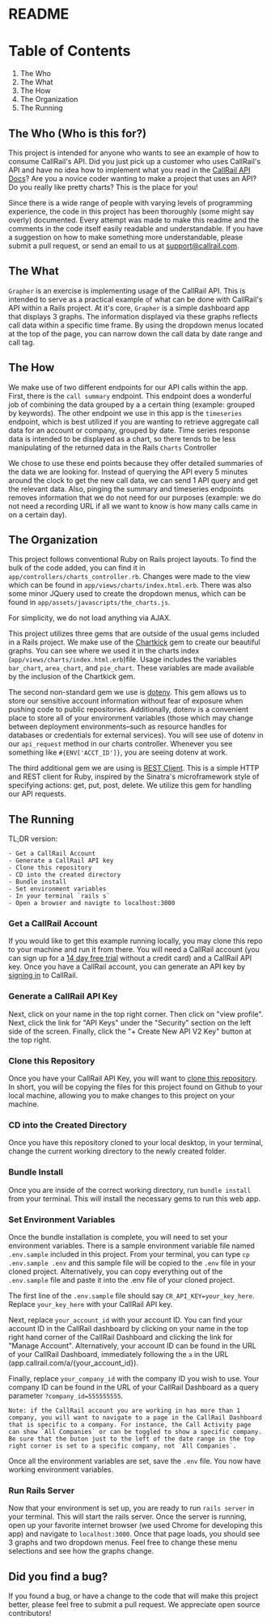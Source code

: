 # README

# Table of Contents
1. The Who
2. The What
3. The How
4. The Organization
5. The Running

## The Who (Who is this for?)
This project is intended for anyone who wants to see an example of how to consume CallRail's API. Did you just pick up a customer who uses CallRail's API and have no idea how to implement what you read in the [CallRail API Docs](http://apidocs.callrail.com/)? Are you a novice coder wanting to make a project that uses an API? Do you really like pretty charts? This is the place for you!

Since there is a wide range of people with varying levels of programming experience, the code in this project has been thoroughly (some might say overly) documented. Every attempt was made to make this readme and the comments in the code itself easily readable and understandable. If you have a suggestion on how to make something more understandable, please submit a pull request, or send an email to us at support@callrail.com.

## The What

`Grapher` is an exercise is implementing usage of the CallRail API. This is intended to serve as a practical example of what can be done with CallRail's API within a Rails project. At it's core, `Grapher` is a simple dashboard app that displays 3 graphs. The information displayed via these graphs reflects call data within a specific time frame. By using the dropdown menus located at the top of the page, you can narrow down the call data by date range and call tag.

## The How

We make use of two different endpoints for our API calls within the app. First, there is the `call summary` endpoint. This endpoint does a wonderful job of combining the data grouped by a a certain thing (example: grouped by keywords). The other endpoint we use in this app is the `timeseries` endpoint, which is best utilized if you are wanting to retrieve aggregate call data for an account or company, grouped by date. Time series response data is intended to be displayed as a chart, so there tends to be less manipulating of the returned data in the Rails `Charts` Controller

We chose to use these end points because they offer detailed summaries of the data we are looking for. Instead of querying the API every 5 minutes around the clock to get the new call data, we can send 1 API query and get the relevant data. Also, pinging the summary and timeseries endpoints removes information that we do not need for our purposes (example: we do not need a recording URL if all we want to know is how many calls came in on a certain day).

## The Organization

This project follows conventional Ruby on Rails project layouts. To find the bulk of the code added, you can find it in `app/controllers/charts_controller.rb`. Changes were made to the view which can be found in `app/views/charts/index.html.erb`. There was also some minor JQuery used to create the dropdown menus, which can be found in `app/assets/javascripts/the_charts.js`.

For simplicity, we do not load anything via AJAX.

This project utilizes three gems that are outside of the usual gems included in a Rails project. We make use of the [Chartkick](https://www.chartkick.com/) gem to create our beautiful graphs. You can see where we used it in the charts index (`app/views/charts/index.html.erb`)file. Usage includes the variables `bar_chart`, `area_chart`, and `pie_chart`. These variables are made available by the inclusion of the Chartkick gem.

The second non-standard gem we use is [dotenv](https://github.com/bkeepers/dotenv). This gem allows us to store our sensitive account information without fear of exposure when pushing code to public repositories. Additionally, dotenv is a convenient place to store all of your environment variables (those which may change between deployment environments–such as resource handles for databases or credentials for external services). You will see use of dotenv in our `api_request` method in our charts controller. Whenever you see something like `#{ENV['ACCT_ID']}`, you are seeing dotenv at work.

The third additional gem we are using is [REST Client](https://github.com/rest-client/rest-client). This is a simple HTTP and REST client for Ruby, inspired by the Sinatra's microframework style of specifying actions: get, put, post, delete. We utilize this gem for handling our API requests.

## The Running

TL;DR version:

```
- Get a CallRail Account
- Generate a CallRail API key
- Clone this repository
- CD into the created directory
- Bundle install
- Set environment variables
- In your terminal `rails s`
- Open a browser and navigte to localhost:3000
```

### Get a CallRail Account
If you would like to get this example running locally, you may clone this repo to your machine and run it from there. You will need a CallRail account (you can sign up for a [14 day free trial](https://www.callrail.com/pricing/) without a credit card) and a CallRail API key. Once you have a CallRail account, you can generate an API key by [signing in](https://app.callrail.com/users/sign_in) to CallRail.

### Generate a CallRail API Key

Next, click on your name in the top right corner. Then click on "view profile". Next, click the link for "API Keys" under the "Security" section on the left side of the screen. Finally, click the "+ Create New API V2 Key" button at the top right.

### Clone this Repository

Once you have your CallRail API Key, you will want to [clone this repository](https://help.github.com/articles/cloning-a-repository/). In short, you will be copying the files for this project found on Github to your local machine, allowing you to make changes to this project on your machine.

### CD into the Created Directory

Once you have this repository cloned to your local desktop, in your terminal, change the current working directory to the newly created folder.

### Bundle Install

Once you are inside of the correct working directory, run `bundle install` from your terminal. This will install the necessary gems to run this web app.

### Set Environment Variables

Once the bundle installation is complete, you will need to set your environment variables. There is a sample environment variable file named `.env.sample` included in this project. From your terminal, you can type `cp .env.sample .env` and this sample file will be copied to the `.env` file in your cloned project. Alternatively, you can copy everything out of the `.env.sample` file and paste it into the .env file of your cloned project.

The first line of the `.env.sample` file should say `CR_API_KEY=your_key_here`. Replace `your_key_here` with your CallRail API key.

Next, replace `your_account_id` with your account ID. You can find your account ID in the CallRail dashboard by clicking on your name in the top right hand corner of the CallRail Dashboard and clicking the link for "Manage Account". Alternatively, your account ID can be found in the URL of your CallRail Dashboard, immediately following the `a` in the URL (app.callrail.com/a/{your_account_id}).

Finally, replace `your_company_id` with the company ID you wish to use. Your company ID can be found in the URL of your CallRail Dashboard as a query parameter `?company_id=555555555`.

```
Note: if the CallRail account you are working in has more than 1 company, you will want to navigate to a page in the CallRail Dashboard that is specific to a company. For instance, the Call Activity page can show `All Companies` or can be toggled to show a specific company. Be sure that the buton just to the left of the date range in the top right corner is set to a specific company, not `All Companies`.
```

Once all the environment variables are set, save the `.env` file. You now have working environment variables.


### Run Rails Server

Now that your environment is set up, you are ready to run `rails server` in your terminal. This will start the rails server. Once the server is running, open up your favorite internet browser (we used Chrome for developing this app) and navigate to `localhost:3000`. Once that page loads, you should see 3 graphs and two dropdown menus. Feel free to change these menu selections and see how the graphs change.



## Did you find a bug?
If you found a bug, or have a change to the code that will make this project better, please feel free to submit a pull request. We appreciate open source contributors!

